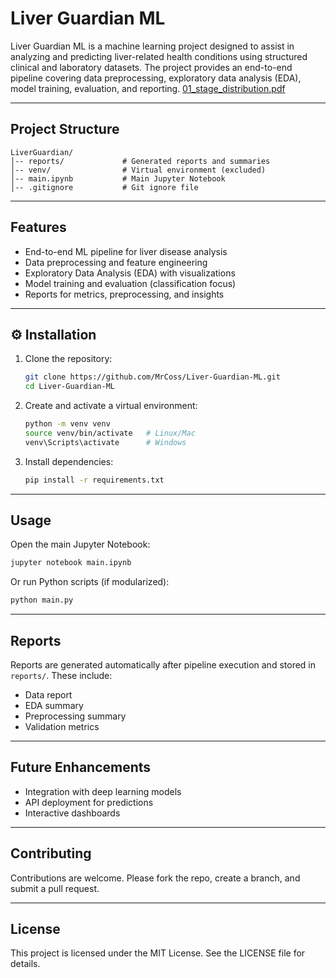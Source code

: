 # Liver Guardian ML

Liver Guardian ML is a machine learning project designed to assist in analyzing and predicting liver-related health conditions using structured clinical and laboratory datasets. The project provides an end-to-end pipeline covering data preprocessing, exploratory data analysis (EDA), model training, evaluation, and reporting.
[01_stage_distribution.pdf](https://github.com/user-attachments/files/22074373/01_stage_distribution.pdf)

---

## Project Structure

```
LiverGuardian/
│-- reports/             # Generated reports and summaries
│-- venv/                # Virtual environment (excluded)
│-- main.ipynb           # Main Jupyter Notebook
│-- .gitignore           # Git ignore file
```

---

## Features

* End-to-end ML pipeline for liver disease analysis
* Data preprocessing and feature engineering
* Exploratory Data Analysis (EDA) with visualizations
* Model training and evaluation (classification focus)
* Reports for metrics, preprocessing, and insights

---

## ⚙️ Installation

1. Clone the repository:

   ```bash
   git clone https://github.com/MrCoss/Liver-Guardian-ML.git
   cd Liver-Guardian-ML
   ```

2. Create and activate a virtual environment:

   ```bash
   python -m venv venv
   source venv/bin/activate   # Linux/Mac
   venv\Scripts\activate      # Windows
   ```

3. Install dependencies:

   ```bash
   pip install -r requirements.txt
   ```

---

## Usage

Open the main Jupyter Notebook:

```bash
jupyter notebook main.ipynb
```

Or run Python scripts (if modularized):

```bash
python main.py
```

---

## Reports

Reports are generated automatically after pipeline execution and stored in `reports/`. These include:

* Data report
* EDA summary
* Preprocessing summary
* Validation metrics

---

## Future Enhancements

* Integration with deep learning models
* API deployment for predictions
* Interactive dashboards

---

## Contributing

Contributions are welcome. Please fork the repo, create a branch, and submit a pull request.

---

## License

This project is licensed under the MIT License. See the LICENSE file for details.
